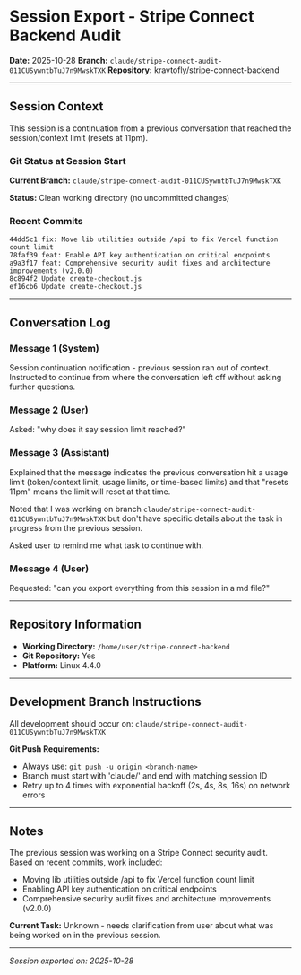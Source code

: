 # Session Export - Stripe Connect Backend Audit

**Date:** 2025-10-28
**Branch:** `claude/stripe-connect-audit-011CUSywntbTuJ7n9MwskTXK`
**Repository:** kravtofly/stripe-connect-backend

---

## Session Context

This session is a continuation from a previous conversation that reached the session/context limit (resets at 11pm).

### Git Status at Session Start

**Current Branch:** `claude/stripe-connect-audit-011CUSywntbTuJ7n9MwskTXK`

**Status:** Clean working directory (no uncommitted changes)

### Recent Commits

```
44dd5c1 fix: Move lib utilities outside /api to fix Vercel function count limit
78faf39 feat: Enable API key authentication on critical endpoints
a9a3f17 feat: Comprehensive security audit fixes and architecture improvements (v2.0.0)
8c894f2 Update create-checkout.js
ef16cb6 Update create-checkout.js
```

---

## Conversation Log

### Message 1 (System)
Session continuation notification - previous session ran out of context. Instructed to continue from where the conversation left off without asking further questions.

### Message 2 (User)
Asked: "why does it say session limit reached?"

### Message 3 (Assistant)
Explained that the message indicates the previous conversation hit a usage limit (token/context limit, usage limits, or time-based limits) and that "resets 11pm" means the limit will reset at that time.

Noted that I was working on branch `claude/stripe-connect-audit-011CUSywntbTuJ7n9MwskTXK` but don't have specific details about the task in progress from the previous session.

Asked user to remind me what task to continue with.

### Message 4 (User)
Requested: "can you export everything from this session in a md file?"

---

## Repository Information

- **Working Directory:** `/home/user/stripe-connect-backend`
- **Git Repository:** Yes
- **Platform:** Linux 4.4.0

---

## Development Branch Instructions

All development should occur on: `claude/stripe-connect-audit-011CUSywntbTuJ7n9MwskTXK`

**Git Push Requirements:**
- Always use: `git push -u origin <branch-name>`
- Branch must start with 'claude/' and end with matching session ID
- Retry up to 4 times with exponential backoff (2s, 4s, 8s, 16s) on network errors

---

## Notes

The previous session was working on a Stripe Connect security audit. Based on recent commits, work included:
- Moving lib utilities outside /api to fix Vercel function count limit
- Enabling API key authentication on critical endpoints
- Comprehensive security audit fixes and architecture improvements (v2.0.0)

**Current Task:** Unknown - needs clarification from user about what was being worked on in the previous session.

---

*Session exported on: 2025-10-28*

